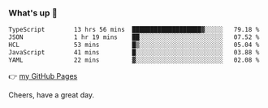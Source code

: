 ### What's up 👋

<!--START_SECTION:waka-->

```txt
TypeScript        13 hrs 56 mins  ███████████████████▓░░░░░   79.18 %
JSON              1 hr 19 mins    ██░░░░░░░░░░░░░░░░░░░░░░░   07.52 %
HCL               53 mins         █▒░░░░░░░░░░░░░░░░░░░░░░░   05.04 %
JavaScript        41 mins         █░░░░░░░░░░░░░░░░░░░░░░░░   03.88 %
YAML              22 mins         ▓░░░░░░░░░░░░░░░░░░░░░░░░   02.08 %
```

<!--END_SECTION:waka-->

👉 [my GitHub Pages](https://ykzhukian.github.io)

Cheers, have a great day.

